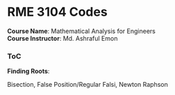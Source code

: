 # RME 3104 Codes

**Course Name**: Mathematical Analysis for Engineers  
**Course Instructor**: Md. Ashraful Emon

### ToC

**Finding Roots**:

Bisection, False Position/Regular Falsi, Newton Raphson
